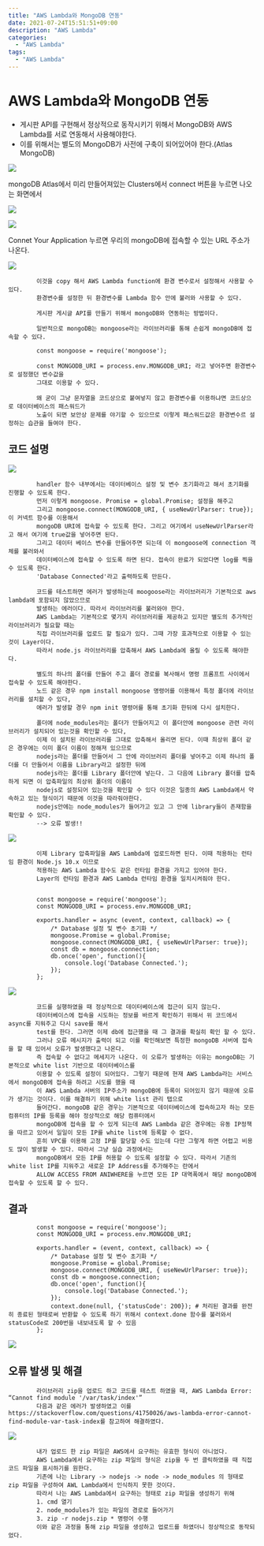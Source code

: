 ```yaml
---
title: "AWS Lambda와 MongoDB 연동"
date: 2021-07-24T15:51:51+09:00
description: "AWS Lambda"
categories:
  - "AWS Lambda"
tags:
  - "AWS Lambda"
---
```



# AWS Lambda와 MongoDB 연동
- 게시판 API를 구현해서 정상적으로 동작시키기 위해서 MongoDB와 AWS Lambda를 서로 연동해서 사용해야한다. 
- 이를 위해서는 별도의 MongoDB가 사전에 구축이 되어있어야 한다.(Atlas MongoDB)




![](/image/awsmongo2.PNG)


            

            


mongoDB Atlas에서 미리 만들어져있는 Clusters에서 connect 버튼을 누르면 나오는 화면에서







![](/image/awsmongo2.PNG)






![](/image/awsmongo3.PNG)
            
            
            



Connet Your Application 누르면 우리의 mongoDB에 접속할 수 있는 URL 주소가 나온다.





![](/image/awsmongo4.PNG)

            

            

            이것을 copy 해서 AWS Lambda function에 환경 변수로서 설정해서 사용할 수 있다.
            환경변수를 설정한 뒤 환경변수를 Lambda 함수 안에 불러와 사용할 수 있다.
            
            게시판 게시글 API를 만들기 위해서 mongoDB와 연동하는 방법이다.
            
            일반적으로 mongoDB는 mongoose라는 라이브러리를 통해 손쉽게 mongoDB에 접속할 수 있다.
            
            const mongoose = require('mongoose');
            
            const MONGODB_URI = process.env.MONGODB_URI; 라고 넣어주면 환경변수로 설정했던 변수값을
            그대로 이용할 수 있다.
            
            왜 굳이 그냥 문자열을 코드상으로 붙여넣지 않고 환경변수를 이용하냐면 코드상으로 데이터베이스의 패스워드가
            노출이 되면 보안상 문제를 야기할 수 있으므로 이렇게 패스워드값은 환경변수르 설정하는 습관을 들여야 한다.



## 코드 설명

![](/image/awsmongo5.PNG)

           
           
            

            
            handler 함수 내부에서는 데이터베이스 설정 및 변수 초기화라고 해서 초기화를 진행할 수 있도록 한다.
            먼저 이렇게 mongoose. Promise = global.Promise; 설정을 해주고
            그리고 mongoose.connect(MONGODB_URI, { useNewUrlParser: true}); 이 커넥트 함수를 이용해서
            mongoDB URI에 접속할 수 있도록 한다. 그리고 여기에서 useNewUrlParser라고 해서 여기에 true값을 넣어주면 된다.
            그리고 데이터 베이스 변수를 만들어주면 되는데 이 mongoose에 connection 객체를 불러와서
            데이터베이스에 접속할 수 있도록 하면 된다. 접속이 완료가 되었다면 log를 찍을 수 있도록 한다.
            'Database Connected'라고 출력하도록 만든다.
            
            코드를 테스트하면 에러가 발생하는데 moogoose라는 라이브러리가 기본적으로 aws lambda에 포함되지 않았으므로
            발생하는 에러이다. 따라서 라이브러리를 불러와야 한다.
            AWS Lambda는 기본적으로 몇가지 라이브러리를 제공하고 있지만 별도의 추가적인 라이브러리가 필요할 때는
            직접 라이브러리를 업로드 할 필요가 있다. 그때 가장 효과적으로 이용할 수 있는것이 Layer이다.
            따라서 node.js 라이브러리를 압축해서 AWS Lambda에 올릴 수 있도록 해야한다.
            
            별도의 하나의 폴더를 만들어 주고 폴더 경로를 복사해서 명령 프롬프트 사이에서 접속할 수 있도록 해야한다.
            노드 같은 경우 npm install mongoose 명령어를 이용해서 특정 폴더에 라이브러리를 설치할 수 있다,
            에러가 발생할 경우 npm init 명령어를 통해 초기화 한뒤에 다시 설치한다.
            
            폴더에 node_modules라는 폴더가 만들어지고 이 폴더안에 mongoose 관련 라이브러리가 설치되어 있는것을 확인할 수 있다,
            이제 이 설치된 라이브러리를 그대로 압축해서 올리면 된다. 이때 최상위 폴더 같은 경우에는 이미 폴더 이름이 정해져 있으므로
            nodejs라는 폴더를 만들어서 그 안에 라이브러리 폴더를 넣어주고 이제 하나의 폴더를 더 만들어서 이름을 Library라고 설정한 뒤에
            nodejs라는 폴더를 Library 폴더안에 넣는다. 그 다음에 Library 폴더를 압축하게 되면 이 압축파일의 최상위 폴더의 이름이
            nodejs로 설정되어 있는것을 확인할 수 있다 이것은 일종의 AWS Lambda에서 약속하고 있는 형식이기 때문에 이것을 따라줘야한다.
            nodejs안에는 node_modules가 들어가고 있고 그 안에 library들이 존재함을 확인할 수 있다.
            --> 오류 발생!!



![](/image/awsmongo6.PNG)



            


            이제 Library 압축파일을 AWS Lambda에 업로드하면 된다. 이때 적용하는 런타임 환경이 Node.js 10.x 이므로
            적용하는 AWS Lambda 함수도 같은 런타임 환경을 가지고 있어야 한다.
            Layer의 런타임 환경과 AWS Lambda 런타임 환경을 일치시켜줘야 한다.
            
            
            const mongoose = require('mongoose');
            const MONGODB_URI = process.env.MONGODB_URI;
            
            exports.handler = async (event, context, callback) => {
                /* Database 설정 및 변수 초기화 */
                mongoose.Promise = global.Promise;
                mongoose.connect(MONGODB_URI, { useNewUrlParser: true});
                const db = mongoose.connection;
                db.once('open', function(){
                    console.log('Database Connected.');
                });
            };




![](/image/awsmongo8.JPG)

            


            코드를 실행하였을 때 정상적으로 데이터베이스에 접근이 되지 않는다.
            데이터베이스에 접속을 시도하는 정보를 바르게 확인하기 위해서 위 코드에서 async를 지워주고 다시 save를 해서
            test를 한다. 그러면 이제 db에 접근했을 때 그 결과를 확실히 확인 할 수 있다.
            그러나 오류 메시지가 출력이 되고 이를 확인해보면 특정한 mongoDB 서버에 접속을 할 때 있어서 오류가 발생했다고 나온다.
            즉 접속할 수 없다고 메세지가 나온다. 이 오류가 발생하는 이유는 mongoDB는 기본적으로 white list 기반으로 데이터베이스를
            이용할 수 있도록 설정이 되어있다. 그렇기 때문에 현재 AWS Lambda라는 서비스에서 mongoDB에 접속을 하려고 시도를 했을 때
            이 AWS Lambda 서버의 IP주소가 mongoDB에 등록이 되어있지 않기 때문에 오류가 생기는 것이다. 이를 해결하기 위해 white list 관리 탭으로
            들어간다. mongoDB 같은 경우는 기본적으로 데이터베이스에 접속하고자 하는 모든 컴퓨터의 IP를 등록을 해야 정상적으로 해당 컴퓨터에서
            mongoDB에 접속을 할 수 있게 되는데 AWS Lambda 같은 경우에는 유동 IP정책을 따르고 있어서 일일이 모든 IP를 white list에 등록할 수 없다.
            흔히 VPC를 이용해 고정 IP를 할당할 수도 있는데 다만 그렇게 하면 어렵고 비용도 많이 발생할 수 있다. 따라서 그냥 실습 과정에서는
            mongoDB에서 모든 IP를 허용할 수 있도록 설정할 수 있다. 따라서 기존의 white list IP를 지워주고 새로운 IP Address를 추가해주는 란에서
            ALLOW ACCESS FROM ANIWHERE을 누르면 모든 IP 대역폭에서 해당 mongoDB에 접속할 수 있도록 할 수 있다.

## 결과

            const mongoose = require('mongoose');
            const MONGODB_URI = process.env.MONGODB_URI;
            
            exports.handler = (event, context, callback) => {
                /* Database 설정 및 변수 초기화 */
                mongoose.Promise = global.Promise;
                mongoose.connect(MONGODB_URI, { useNewUrlParser: true});
                const db = mongoose.connection;
                db.once('open', function(){
                    console.log('Database Connected.');
                });
                context.done(null, {'statusCode': 200}); # 처리된 결과를 완전히 종료된 형태로써 반환할 수 있도록 하기 위해서 context.done 함수를 불러와서 statusCode로 200번을 내보내도록 할 수 있음
            };




![](/image/awsmongo9.PNG)






## 오류 발생 및 해결

            



            라이브러리 zip을 업로드 하고 코드를 테스트 하였을 때, AWS Lambda Error: “Cannot find module '/var/task/index'”
            다음과 같은 에러가 발생하였고 이를 https://stackoverflow.com/questions/41750026/aws-lambda-error-cannot-find-module-var-task-index를 참고하여 해결하였다.





![](/image/awsmongo7.PNG)



        



            내가 업로드 한 zip 파일은 AWS에서 요구하는 유효한 형식이 아니었다.
            AWS Lambda에서 요구하는 zip 파일의 형식은 zip을 두 번 클릭하였을 때 직접 코드 파일을 표시하기를 원한다.
            기존에 나는 Library -> nodejs -> node -> node_modules 의 형태로 zip 파일을 구성하여 AWL Lambda에서 인식하지 못한 것이다.
            따라서 나는 AWS Lambda에서 요구하는 형태로 zip 파일을 생성하기 위해
            1. cmd 열기
            2. node_modules가 있는 파일의 경로로 들어가기
            3. zip -r nodejs.zip * 명령어 수행
            이와 같은 과정을 통해 zip 파일을 생성하고 업로드를 하였더니 정상적으로 동작되었다.